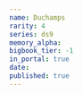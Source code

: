 ```yaml
---
name: Duchamps
rarity: 4
series: ds9
memory_alpha:
bigbook_tier: -1
in_portal: true
date:
published: true
---
```




